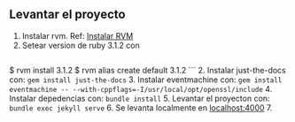 ## Levantar el proyecto 

1. Instalar rvm. Ref:  [Instalar RVM](https://nrogap.medium.com/install-rvm-in-macos-step-by-step-d3b3c236953b)
2. Setear version de ruby 3.1.2 con 
   ```javascript
$ rvm install 3.1.2
$ rvm alias create default 3.1.2
    ```
2. Instalar just-the-docs con: ``gem install just-the-docs``
3. Instalar eventmachine con: ``gem install eventmachine -- --with-cppflags=-I/usr/local/opt/openssl/include``
4. Instalar depedencias con: ``bundle install``
5. Levantar el proyecton con: ``bundle exec jekyll serve``
6. Se levanta localmente en [localhost:4000](http://127.0.0.1:4000)
7.

